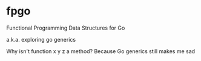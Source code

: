 # fpgo
Functional Programming Data Structures for Go

a.k.a. exploring go generics

Why isn't function x y z a method? Because Go generics still makes me sad
